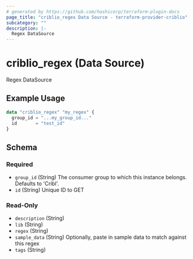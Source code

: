 ```yaml
---
# generated by https://github.com/hashicorp/terraform-plugin-docs
page_title: "criblio_regex Data Source - terraform-provider-criblio"
subcategory: ""
description: |-
  Regex DataSource
---
```


# criblio_regex (Data Source)

Regex DataSource

## Example Usage

```terraform
data "criblio_regex" "my_regex" {
  group_id = "...my_group_id..."
  id       = "test_id"
}
```

<!-- schema generated by tfplugindocs -->
## Schema

### Required

- `group_id` (String) The consumer group to which this instance belongs. Defaults to 'Cribl'.
- `id` (String) Unique ID to GET

### Read-Only

- `description` (String)
- `lib` (String)
- `regex` (String)
- `sample_data` (String) Optionally, paste in sample data to match against this regex
- `tags` (String)

